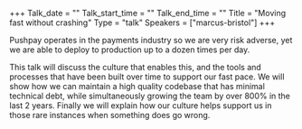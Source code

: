 +++
Talk_date = ""
Talk_start_time = ""
Talk_end_time = ""
Title = "Moving fast without crashing"
Type = "talk"
Speakers = ["marcus-bristol"]
+++

Pushpay operates in the payments industry so we are very risk adverse, yet we are able to deploy to production up to a dozen times per day.

This talk will discuss the culture that enables this, and the tools and processes that have been built over time to support our fast pace. We will show how we can maintain a high quality codebase that has minimal technical debt, while simultaneously growing the team by over 800% in the last 2 years. Finally we will explain how our culture helps support us in those rare instances when something does go wrong.